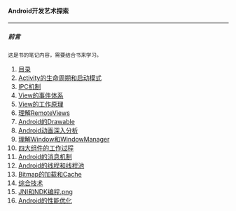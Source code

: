 #### Android开发艺术探索

------



##### 前言

```
这是书的笔记内容，需要结合书来学习。
```



1. [目录](yishutansuo\Android开发艺术探索（基于Android5..png)
2. [Activity的生命周期和启动模式](yishutansuo\Activity.png)
3. [IPC机制](yishutansuo\IPC机制.png)
4. [View的事件体系](yishutansuo\View的事件体系.png)
5. [View的工作原理](yishutansuo\View的工作原理.png)
6. [理解RemoteViews](yishutansuo\理解RemoteViews（远程View，可以在别.png)
7. [Android的Drawable](yishutansuo\Android的Drawable（可代码，可XML.png)
8. [Android动画深入分析](yishutansuo\Android动画深入分析（默认刷新率10ms_帧.png)
9. [理解Window和WindowManager](yishutansuo\理解Window和WindowManager.png)
10. [四大组件的工作过程](yishutansuo\四大组件的工作过程.png)
11. [Android的消息机制](yishutansuo\Android的消息机制.png)
12. [Android的线程和线程池](yishutansuo\Android的线程和线程池.png)
13. [Bitmap的加载和Cache](yishutansuo/Bitmap的加载和Cache.png)
14. [综合技术](yishutansuo/综合技术.png)
15. [JNI和NDK编程.png](yishutansuo/JNI和NDK编程.png)
16. [Android的性能优化](yishutansuo/Android的性能优化)

